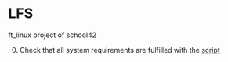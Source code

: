 # LFS
ft_linux project of school42

0. Check that all system requirements are fulfilled with the [script](./0/version-check.sh)
